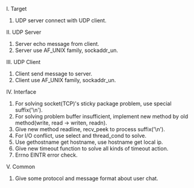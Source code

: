 I. Target
1. UDP server connect with UDP client.

II. UDP Server
1. Server echo message from client.
2. Server use AF_UNIX family, sockaddr_un.

III. UDP Client
1. Client send message to server.
2. Client use AF_UNIX family, sockaddr_un.

IV. Interface
1. For solving socket(TCP)'s sticky package problem, use special suffix('\n').
2. For solving problem buffer insufficient, implement new method by old method(write, read -> writen, readn).
3. Give new method readline, recv_peek to process suffix('\n').
4. For I/O conflict, use select and thread_cond to solve.
5. Use gethostname get hostname, use hostname get local ip.
6. Give new timeout function to solve all kinds of timeout action.
7. Errno EINTR error check.

V. Common
1. Give some protocol and message format about user chat.
